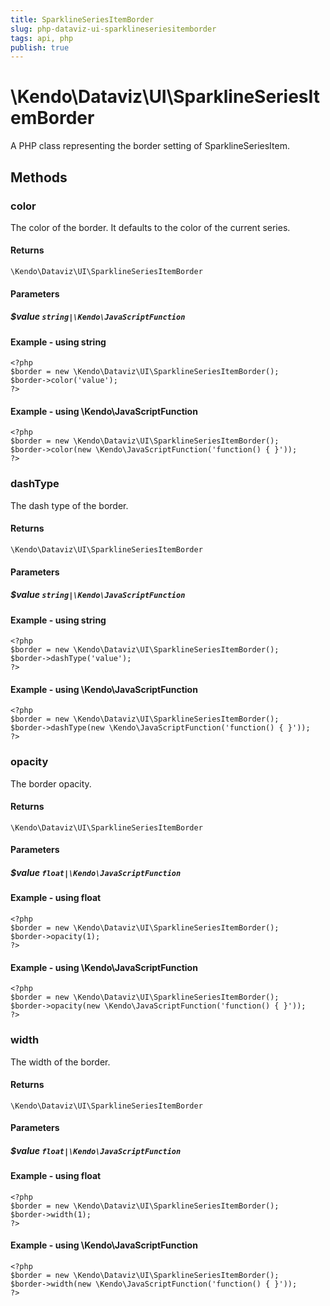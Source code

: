 ```yaml
---
title: SparklineSeriesItemBorder
slug: php-dataviz-ui-sparklineseriesitemborder
tags: api, php
publish: true
---
```


# \Kendo\Dataviz\UI\SparklineSeriesItemBorder

A PHP class representing the border setting of SparklineSeriesItem.


## Methods

### color
The color of the border.  It defaults to the color of the current series.

#### Returns
`\Kendo\Dataviz\UI\SparklineSeriesItemBorder`

#### Parameters

##### $value `string|\Kendo\JavaScriptFunction`



#### Example  - using string
    <?php
    $border = new \Kendo\Dataviz\UI\SparklineSeriesItemBorder();
    $border->color('value');
    ?>

#### Example  - using \Kendo\JavaScriptFunction
    <?php
    $border = new \Kendo\Dataviz\UI\SparklineSeriesItemBorder();
    $border->color(new \Kendo\JavaScriptFunction('function() { }'));
    ?>

### dashType
The dash type of the border.

#### Returns
`\Kendo\Dataviz\UI\SparklineSeriesItemBorder`

#### Parameters

##### $value `string|\Kendo\JavaScriptFunction`



#### Example  - using string
    <?php
    $border = new \Kendo\Dataviz\UI\SparklineSeriesItemBorder();
    $border->dashType('value');
    ?>

#### Example  - using \Kendo\JavaScriptFunction
    <?php
    $border = new \Kendo\Dataviz\UI\SparklineSeriesItemBorder();
    $border->dashType(new \Kendo\JavaScriptFunction('function() { }'));
    ?>

### opacity
The border opacity.

#### Returns
`\Kendo\Dataviz\UI\SparklineSeriesItemBorder`

#### Parameters

##### $value `float|\Kendo\JavaScriptFunction`



#### Example  - using float
    <?php
    $border = new \Kendo\Dataviz\UI\SparklineSeriesItemBorder();
    $border->opacity(1);
    ?>

#### Example  - using \Kendo\JavaScriptFunction
    <?php
    $border = new \Kendo\Dataviz\UI\SparklineSeriesItemBorder();
    $border->opacity(new \Kendo\JavaScriptFunction('function() { }'));
    ?>

### width
The width of the border.

#### Returns
`\Kendo\Dataviz\UI\SparklineSeriesItemBorder`

#### Parameters

##### $value `float|\Kendo\JavaScriptFunction`



#### Example  - using float
    <?php
    $border = new \Kendo\Dataviz\UI\SparklineSeriesItemBorder();
    $border->width(1);
    ?>

#### Example  - using \Kendo\JavaScriptFunction
    <?php
    $border = new \Kendo\Dataviz\UI\SparklineSeriesItemBorder();
    $border->width(new \Kendo\JavaScriptFunction('function() { }'));
    ?>

